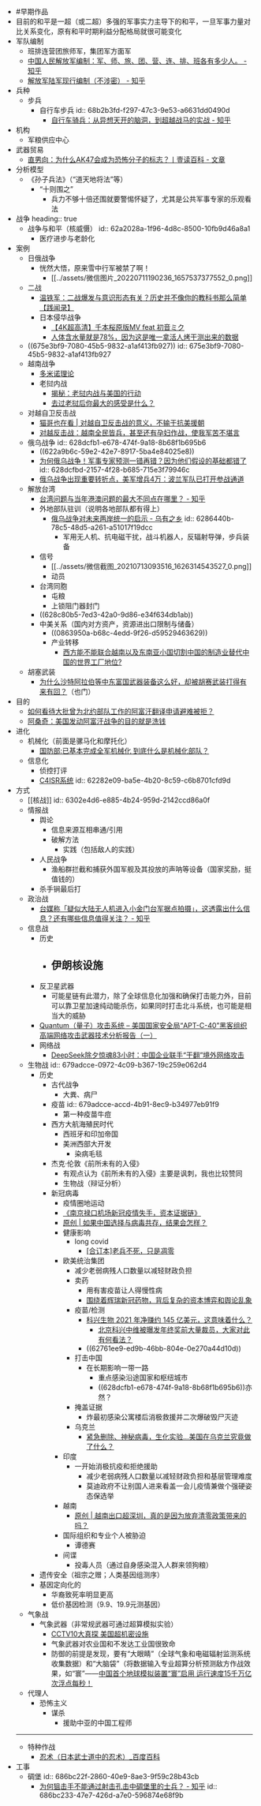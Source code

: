 - #早期作品
- 目前的和平是一超（或二超）多强的军事实力主导下的和平，一旦军事力量对比关系变化，原有和平时期利益分配格局就很可能变化
- 军队编制
	- 班排连营团旅师军，集团军方面军
	- [中国人民解放军编制：军、师、旅、团、营、连、排、班各有多少人。 - 知乎](https://zhuanlan.zhihu.com/p/453939844)
	- [解放军陆军现行编制（不涉密） - 知乎](https://zhuanlan.zhihu.com/p/362725836)
- 兵种
	- 步兵
		- 自行车步兵
		  id:: 68b2b3fd-f297-47c3-9e53-a6631dd0490d
			- [自行车骑兵：从异想天开的脑洞，到超越战马的实战 - 知乎](https://zhuanlan.zhihu.com/p/29746143)
- 机构
	- 军粮供应中心
- 武器贸易
	- [直男向：为什么AK47会成为恐怖分子的标志？丨壹读百科 - 文章](https://weibo.com/p/1001603910281838335953)
- 分析模型
	- 《孙子兵法》（“道天地将法”等）
		- “十则围之”
			- 兵力不够十倍还围就要警惕怀疑了，尤其是公共军事专家的乐观看法
- 战争
  heading:: true
	- 战争与和平（核威慑）
	  id:: 62a2028a-1f96-4d8c-8500-10fb9d46a8a1
		- 医疗进步与老龄化
- 案例
	- 日俄战争
		- 恍然大悟，原来雪中行军被禁了啊！
			- [[../assets/微信图片_20220711190236_1657537377552_0.png]]
	- 二战
		- [温铁军：二战爆发与意识形态有关？历史并不像你的教科书那么简单【践闻录】](https://www.bilibili.com/video/BV1Hg411V78D)
		- 日本侵华战争
			- [【4K超高清】千本桜原版MV feat 初音ミク](https://www.bilibili.com/video/BV1sM4y1V7x1)
			- [人体含水量就是78%，因为这是唯一拿活人烤干测出来的数据](https://zhuanlan.zhihu.com/p/378862084)
	- ((675e3bf9-7080-45b5-9832-a1af413fb927))
	  id:: 675e3bf9-7080-45b5-9832-a1af413fb927
	- 越南战争
		- [多米诺理论](https://baike.baidu.com/item/%E5%A4%9A%E7%B1%B3%E8%AF%BA%E7%90%86%E8%AE%BA)
		- 老挝内战
			- [揭秘：老挝内战与美国的行动](https://zhuanlan.zhihu.com/p/30492249)
			- [去过老挝后你最大的感受是什么？](https://www.zhihu.com/question/332996631/answer/1493095339)
	- 对越自卫反击战
		- [猫哥也在看 | 对越自卫反击战的意义，不输于抗美援朝](https://mp.weixin.qq.com/s/BReiIEPclPyUv7TUWBdTjw)
		- [对越反击战：越南全民皆兵，甚至还有孕妇作战，使我军苦不堪言](https://baijiahao.baidu.com/s?id=1691322239836945044&wfr=spider&for=pc)
	- 俄乌战争
	  id:: 628dcfb1-e678-474f-9a18-8b68f1b695b6
		- ((622a9b6c-59e2-42e7-8917-5ba4e84025e8))
		- [为何俄乌战争！军事专家预测一错再错？因为他们假设的基础都错了](https://zhuanlan.zhihu.com/p/502683242)
		  id:: 628dcfbd-2157-4f28-b685-715e3f79946c
		- [俄乌战争出现重要转折点，美军增兵4万：波兰军队已打开参战通道](https://zhuanlan.zhihu.com/p/518838077)
	- 解放台湾
		- [台湾问题与当年港澳问题的最大不同点在哪里？ - 知乎](https://zhuanlan.zhihu.com/p/683813944)
		- 外地部队驻训（说明各地部队都有得上）
			- [俄乌战争对未来两岸统一的启示 - 乌有之乡](http://www.wyzxwk.com/Article/zatan/2022/03/452152.html)
			  id:: 6286440b-78c5-48d5-a261-a51017f19dcc
				- 军用无人机、抗电磁干扰，战斗机器人，反辐射导弹，步兵装备
		- 信号
			- [[../assets/微信截图_20210713093516_1626314543527_0.png]]
			- 动员
		- 台湾同胞
			- 屯粮
			- 上锁阻门器封门
		- ((628c80b5-7ed3-42a0-9d86-e34f634db1ab))
		- 中美关系（国内对方资产，资源进出口限制与储备）
			- ((0863950a-b68c-4edd-9f26-d59529463629))
			- 产业转移
				- [西方能不能联合越南以及东南亚小国切割中国的制造业替代中国的世界工厂地位?](https://www.zhihu.com/question/515916114/answer/2504738369)
	- 胡塞武装
		- [为什么沙特阿拉伯等中东富国武器装备这么好，却被胡赛武装打得有来有回？](https://www.zhihu.com/question/344647650)（也门）
- 目的
	- [如何看待大批曾为北约部队工作的阿富汗翻译申请避难被拒？](https://www.zhihu.com/question/471612785/answer/1996639635)
	- [阿桑奇：美国发动阿富汗战争的目的就是洗钱](https://www.bilibili.com/video/BV1g44y1k7Pg)
- 进化
	- 机械化（前面是骡马化和摩托化）
		- [国防部:已基本完成全军机械化 到底什么是机械化部队？](https://www.bilibili.com/video/BV1sb4y1k7f2)
	- 信息化
		- 侦控打评
		- [C4ISR系统](https://baike.baidu.com/item/C4ISR%E7%B3%BB%E7%BB%9F)
		  id:: 62282e09-ba5e-4b20-8c59-c6b8701cfd9d
- 方式
	- [[核战]]
	  id:: 6302e4d6-e885-4b24-959d-2142ccd86a0f
	- 情报战
		- 舆论
			- 信息来源互相串通/引用
			- 破解方法
				- 实践（包括敌人的实践）
		- 人民战争
			- 渔船群拦截和捕获外国军舰及其投放的声呐等设备（国家奖励，挺值钱的）
		- 杀手锏最后打
	- 政治战
		- [台媒称「疑似大陆无人机进入小金门台军据点拍摄」，这透露出什么信息？还有哪些信息值得关注？ - 知乎](https://www.zhihu.com/question/550382142/answer/2649646410)
	- 信息战
		- 历史
			- 伊朗核设施
				-
		- 反卫星武器
			- 可能星链有此潜力，除了全球信息化加强和确保打击能力外，目前可以靠卫星加速纯动能杀伤，如果同时打击北斗系统，也可能是相当大的威胁
		- [Quantum（量子）攻击系统 – 美国国家安全局“APT-C-40”黑客组织高端网络攻击武器技术分析报告（一）](https://mp.weixin.qq.com/s/27sVSUNA3aVkUDAigM3Jbg)
		- 网络战
			- [DeepSeek除夕惊魂83小时：中国企业联手“干翻”境外网络攻击](https://mp.weixin.qq.com/s/1NiiHY3BUgsBBkj8p3ltpg)
	- 生物战
	  id:: 679adcce-0972-4c09-b367-19c259e062d4
		- 历史
			- 古代战争
				- 大粪、病尸
			- 疫苗
			  id:: 679adcce-accd-4b91-8ec9-b34977eb91f9
				- 第一种疫苗牛痘
			- 西方大航海殖民时代
				- 西班牙和印加帝国
				- 美洲西部大开发
					- 染病毛毯
			- 杰克·伦敦《前所未有的入侵》
				- 有观点认为《前所未有的入侵》主要是讽刺，我也比较赞同
				- 生物战（辩证分析）
			- 新冠病毒
				- 疫情圈地运动
				- [《南京禄口机场新冠疫情失手，资本证据链》](https://zhuanlan.zhihu.com/p/398994851)
				- [原创 | 如果中国选择与病毒共存，结果会怎样？](https://mp.weixin.qq.com/s/0w1AvNJN-ez0pubwZ1Xt_w)
				- 健康影响
					- long covid
						- [[合订本]老兵不死，只是凋零](https://zhuanlan.zhihu.com/p/487753782)
				- 欧美统治集团
					- 减少老弱病残人口数量以减轻财政负担
					- 卖药
						- 用有害疫苗让人得慢性病
						- [围绕着辉瑞新冠药物，背后复杂的资本博弈和舆论乱象](https://mp.weixin.qq.com/s/CCidUjVRD-9Jd6hOR-ffig)
					- 疫苗/检测
						- [科兴生物 2021 年净赚约 145 亿美元，这意味着什么？](https://www.zhihu.com/question/530876141)
							- [北京科兴中维被曝发年终奖前大量裁员，大家对此有何看法？](https://www.zhihu.com/question/531790877)
						- ((62761ee9-ed9b-46bb-804e-0e270a44d10d))
					- 打击中国
						- 在长期影响一带一路
							- 重点感染沿途国家和枢纽城市
							- ((628dcfb1-e678-474f-9a18-8b68f1b695b6))亦然？
					- 掩盖证据
						- 炸最初感染公寓楼后消极救援并二次爆破毁尸灭迹
					- 乌克兰
						- [紧急删除、神秘病毒，生化实验…美国在乌克兰究竟做了什么？](https://www.bilibili.com/video/BV1ET4y1i7et)
				- 印度
					- 一开始消极抗疫和拒绝援助
						- 减少老弱病残人口数量以减轻财政负担和基层管理难度
						- 莫迪政府不让别国人进来看盖一会儿疫情兼做个强硬姿态保选举
				- 越南
					- [原创 | 越南出口超深圳，真的是因为放弃清零政策带来的吗？](https://mp.weixin.qq.com/s/VvyB9Y8ELfUL5mKn6pML8g)
				- 国际组织和专业个人被胁迫
					- 谭德赛
				- 间谍
					- 投毒人员（通过自身感染混入人群来领狗粮）
		- 遗传安全（祖宗之赠；人类基因组测序）
		- 基因定向化的
			- 华裔致死率明显更高
			- 低价基因检测（9.9、19.9元测基因）
	- 气象战
		- 气象武器（非常规武器可通过超算模拟实验）
			- [CCTV10大真探 美国超机密设施](https://www.bilibili.com/video/BV1Yx411p7g8)
			- 气象武器对农业国和不发达工业国很致命
			- 防御的前提是发现，要有“大眼睛”（全球气象和电磁辐射监测系统收集数据）和“大脑袋”（将数据输入专业超算分析预测敌方作战效果，如“寰”——[中国首个地球模拟装置“寰”启用 运行速度15千万亿次浮点每秒！](https://www.bilibili.com/video/BV1DM4y1u78U)
	- 代理人
		- 恐怖主义
			- 谋杀
				- 援助中亚的中国工程师
	- ---
	- 特种作战
		- [忍术（日本武士道中的忍术）_百度百科](https://baike.baidu.com/item/%E5%BF%8D%E6%9C%AF/381309)
- 工事
	- 碉堡
	  id:: 686bc22f-2860-40e9-8ae3-9f59c28b43cb
		- [为何狙击手不能通过射击孔击中碉堡里的士兵？ - 知乎](https://www.zhihu.com/question/497980764)
		  id:: 686bc233-47e7-426d-a7e0-596874e68f9b
